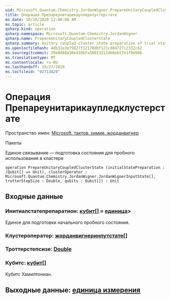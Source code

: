 ```yaml
---
uid: Microsoft.Quantum.Chemistry.JordanWigner.PrepareUnitaryCoupledClusterState
title: Операция Препареунитарикаупледклустерстате
ms.date: 10/26/2020 12:00:00 AM
ms.topic: article
qsharp.kind: operation
qsharp.namespace: Microsoft.Quantum.Chemistry.JordanWigner
qsharp.name: PrepareUnitaryCoupledClusterState
qsharp.summary: Unitary coupled-cluster state preparation of trial state
ms.openlocfilehash: 4db31e3e79d27f12178dbf121cd04727c2332c62
ms.sourcegitcommit: 29e0d88a30e4166fa580132124b0eb57e1f0e986
ms.translationtype: MT
ms.contentlocale: ru-RU
ms.lasthandoff: 10/27/2020
ms.locfileid: "92713829"
---
```

# <a name="prepareunitarycoupledclusterstate-operation"></a>Операция Препареунитарикаупледклустерстате

Пространство имен: [Microsoft. тактов. химия. жорданвигнер](xref:Microsoft.Quantum.Chemistry.JordanWigner)

Пакеты [](https://nuget.org/packages/)


Единое связывание — подготовка состояния для пробного использования в кластере

```qsharp
operation PrepareUnitaryCoupledClusterState (initialStatePreparation : (Qubit[] => Unit), clusterOperator : Microsoft.Quantum.Chemistry.JordanWigner.JordanWignerInputState[], trotterStepSize : Double, qubits : Qubit[]) : Unit
```


## <a name="input"></a>Входные данные

### <a name="initialstatepreparation--qubit--unit"></a>Инитиалстатепрепаратион: [кубит](xref:microsoft.quantum.lang-ref.qubit)[] = [единица](xref:microsoft.quantum.lang-ref.unit)> 

Единое для подготовки начального пробного состояния.


### <a name="clusteroperator--jordanwignerinputstate"></a>Клустероператор: [жорданвигнеринпутстате](xref:Microsoft.Quantum.Chemistry.JordanWigner.JordanWignerInputState)[]




### <a name="trotterstepsize--double"></a>Троттерстепсизе: [Double](xref:microsoft.quantum.lang-ref.double)




### <a name="qubits--qubit"></a>Кубитс: [кубит](xref:microsoft.quantum.lang-ref.qubit)[]

Кубитс Хамилтониан.



## <a name="output--unit"></a>Выходные данные: [единица измерения](xref:microsoft.quantum.lang-ref.unit)

